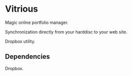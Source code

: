 # Vitrious

Magic online portfolio manager.

Synchronization directly from your harddisc to your web site.

Dropbox utility.

## Dependencies

Dropbox.